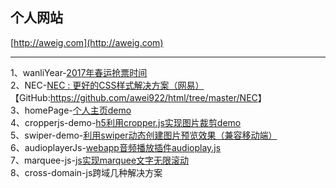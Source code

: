 ## 个人网站   
[http://aweig.com](http://aweig.com) 

---
1、wanliYear-[2017年春运抢票时间](https://awei922.github.io/html/wanliYear/index.html)   
2、NEC-[NEC : 更好的CSS样式解决方案（网易）](http://nec.netease.com/) 【GitHub:<https://github.com/awei922/html/tree/master/NEC>】  
3、homePage-[个人主页demo](https://awei922.github.io/html/homePage/index.html)       
4、cropperjs-demo-[h5利用cropper.js实现图片裁剪demo](https://awei922.github.io/html/cropperjs-demo/index.html)            
5、swiper-demo-[利用swiper动态创建图片预览效果（兼容移动端）](https://awei922.github.io/html/swiper-demo/index.html)     
6、audioplayerJs-[webapp音频播放插件audioplay.js](https://awei922.github.io/html/audioplayerJs/index.html)    
7、marquee-js-[js实现marquee文字无限滚动](https://awei922.github.io/html/marquee-js/index.html)        
8、cross-domain-js跨域几种解决方案   